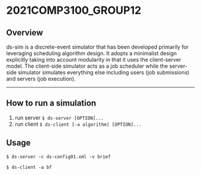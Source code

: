 # 2021COMP3100_GROUP12

## Overview

ds-sim is a discrete-event simulator that has been developed primarily for leveraging scheduling algorithm design. It adopts a minimalist design explicitly taking into account modularity in that it uses the client-server model. The client-side simulator acts as a job scheduler while the server-side simulator simulates everything else including users (job submissions) and servers (job execution).

---

## How to run a simulation

1. run server `$ ds-server [OPTION]...`
2. run client `$ ds-client [-a algorithm] [OPTION]...`

## Usage

`$ ds-server -c ds-config01.xml -v brief`

`$ ds-client -a bf`
